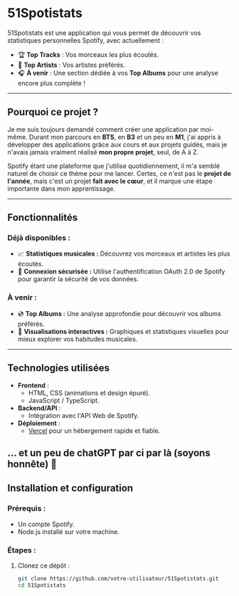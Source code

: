 # **51Spotistats**

51Spotistats est une application qui vous permet de découvrir vos statistiques personnelles Spotify, avec actuellement :
- 🏆 **Top Tracks** : Vos morceaux les plus écoutés.
- 🎤 **Top Artists** : Vos artistes préférés.
- 🎧 **À venir** : Une section dédiée à vos **Top Albums** pour une analyse encore plus complète !

---

## **Pourquoi ce projet ?**

Je me suis toujours demandé comment créer une application par moi-même. Durant mon parcours en **BTS**, en **B3** et un peu en **M1**, j'ai appris à développer des applications grâce aux cours et aux projets guidés, mais je n'avais jamais vraiment réalisé **mon propre projet**, seul, de A à Z.

Spotify étant une plateforme que j'utilise quotidiennement, il m'a semblé naturel de choisir ce thème pour me lancer. Certes, ce n'est pas le **projet de l'année**, mais c'est un projet **fait avec le cœur**, et il marque une étape importante dans mon apprentissage.

---

## **Fonctionnalités**

### Déjà disponibles :
- 📈 **Statistiques musicales :** Découvrez vos morceaux et artistes les plus écoutés.
- 🔐 **Connexion sécurisée :** Utilise l'authentification OAuth 2.0 de Spotify pour garantir la sécurité de vos données.

### À venir :
- 💿 **Top Albums :** Une analyse approfondie pour découvrir vos albums préférés.
- 🎨 **Visualisations interactives :** Graphiques et statistiques visuelles pour mieux explorer vos habitudes musicales.

---

## **Technologies utilisées**
- **Frontend** :
  - HTML, CSS (animations et design épuré).
  - JavaScript / TypeScript.
- **Backend/API** :
  - Intégration avec l'API Web de Spotify.
- **Déploiement** :
  - [Vercel](https://vercel.com/) pour un hébergement rapide et fiable.

... et un peu de chatGPT par ci par là (soyons honnête) 👀
---

## **Installation et configuration**

### Prérequis :
- Un compte Spotify.
- Node.js installé sur votre machine.

### Étapes :
1. Clonez ce dépôt :
   ```bash
   git clone https://github.com/votre-utilisateur/51Spotistats.git
   cd 51Spotistats
